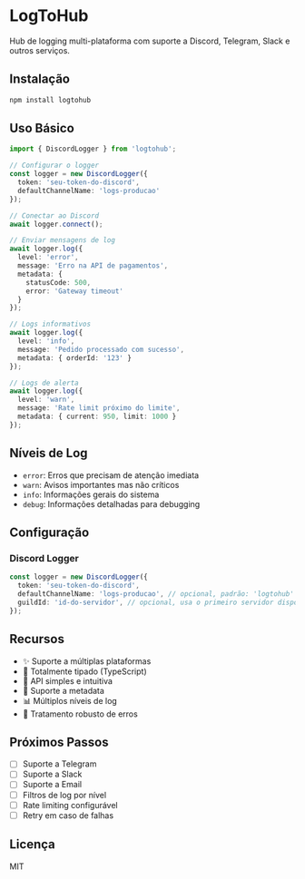 # LogToHub

Hub de logging multi-plataforma com suporte a Discord, Telegram, Slack e outros serviços.

## Instalação

```bash
npm install logtohub
```

## Uso Básico

```typescript
import { DiscordLogger } from 'logtohub';

// Configurar o logger
const logger = new DiscordLogger({
  token: 'seu-token-do-discord',
  defaultChannelName: 'logs-producao'
});

// Conectar ao Discord
await logger.connect();

// Enviar mensagens de log
await logger.log({
  level: 'error',
  message: 'Erro na API de pagamentos',
  metadata: {
    statusCode: 500,
    error: 'Gateway timeout'
  }
});

// Logs informativos
await logger.log({
  level: 'info',
  message: 'Pedido processado com sucesso',
  metadata: { orderId: '123' }
});

// Logs de alerta
await logger.log({
  level: 'warn',
  message: 'Rate limit próximo do limite',
  metadata: { current: 950, limit: 1000 }
});
```

## Níveis de Log

- `error`: Erros que precisam de atenção imediata
- `warn`: Avisos importantes mas não críticos
- `info`: Informações gerais do sistema
- `debug`: Informações detalhadas para debugging

## Configuração

### Discord Logger

```typescript
const logger = new DiscordLogger({
  token: 'seu-token-do-discord',
  defaultChannelName: 'logs-producao', // opcional, padrão: 'logtohub'
  guildId: 'id-do-servidor', // opcional, usa o primeiro servidor disponível se não especificado
});
```

## Recursos

- ✨ Suporte a múltiplas plataformas
- 🌟 Totalmente tipado (TypeScript)
- 🚀 API simples e intuitiva
- 🔄 Suporte a metadata
- 📊 Múltiplos níveis de log
- 💪 Tratamento robusto de erros

## Próximos Passos

- [ ] Suporte a Telegram
- [ ] Suporte a Slack
- [ ] Suporte a Email
- [ ] Filtros de log por nível
- [ ] Rate limiting configurável
- [ ] Retry em caso de falhas

## Licença

MIT